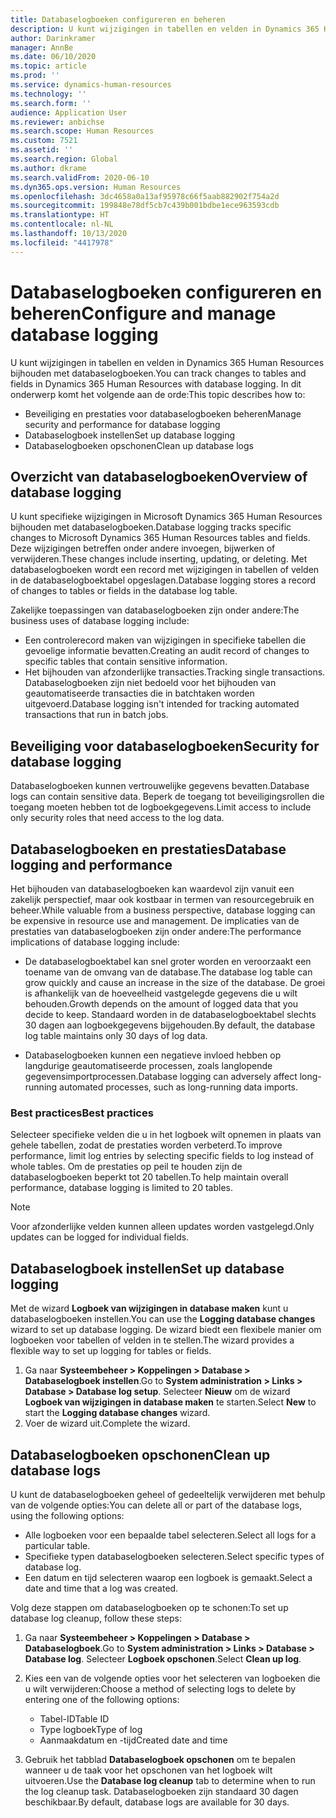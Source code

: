 ```yaml
---
title: Databaselogboeken configureren en beheren
description: U kunt wijzigingen in tabellen en velden in Dynamics 365 Human Resources bijhouden met databaselogboeken.
author: Darinkramer
manager: AnnBe
ms.date: 06/10/2020
ms.topic: article
ms.prod: ''
ms.service: dynamics-human-resources
ms.technology: ''
ms.search.form: ''
audience: Application User
ms.reviewer: anbichse
ms.search.scope: Human Resources
ms.custom: 7521
ms.assetid: ''
ms.search.region: Global
ms.author: dkrame
ms.search.validFrom: 2020-06-10
ms.dyn365.ops.version: Human Resources
ms.openlocfilehash: 3dc4658a0a13af95978c66f5aab882902f754a2d
ms.sourcegitcommit: 199848e78df5cb7c439b001bdbe1ece963593cdb
ms.translationtype: HT
ms.contentlocale: nl-NL
ms.lasthandoff: 10/13/2020
ms.locfileid: "4417978"
---
```

# <a name="configure-and-manage-database-logging"></a><span data-ttu-id="36d81-103">Databaselogboeken configureren en beheren</span><span class="sxs-lookup"><span data-stu-id="36d81-103">Configure and manage database logging</span></span>

<span data-ttu-id="36d81-104">U kunt wijzigingen in tabellen en velden in Dynamics 365 Human Resources bijhouden met databaselogboeken.</span><span class="sxs-lookup"><span data-stu-id="36d81-104">You can track changes to tables and fields in Dynamics 365 Human Resources with database logging.</span></span> <span data-ttu-id="36d81-105">In dit onderwerp komt het volgende aan de orde:</span><span class="sxs-lookup"><span data-stu-id="36d81-105">This topic describes how to:</span></span>

- <span data-ttu-id="36d81-106">Beveiliging en prestaties voor databaselogboeken beheren</span><span class="sxs-lookup"><span data-stu-id="36d81-106">Manage security and performance for database logging</span></span>
- <span data-ttu-id="36d81-107">Databaselogboek instellen</span><span class="sxs-lookup"><span data-stu-id="36d81-107">Set up database logging</span></span>
- <span data-ttu-id="36d81-108">Databaselogboeken opschonen</span><span class="sxs-lookup"><span data-stu-id="36d81-108">Clean up database logs</span></span>

## <a name="overview-of-database-logging"></a><span data-ttu-id="36d81-109">Overzicht van databaselogboeken</span><span class="sxs-lookup"><span data-stu-id="36d81-109">Overview of database logging</span></span>

<span data-ttu-id="36d81-110">U kunt specifieke wijzigingen in Microsoft Dynamics 365 Human Resources bijhouden met databaselogboeken.</span><span class="sxs-lookup"><span data-stu-id="36d81-110">Database logging tracks specific changes to Microsoft Dynamics 365 Human Resources tables and fields.</span></span> <span data-ttu-id="36d81-111">Deze wijzigingen betreffen onder andere invoegen, bijwerken of verwijderen.</span><span class="sxs-lookup"><span data-stu-id="36d81-111">These changes include inserting, updating, or deleting.</span></span> <span data-ttu-id="36d81-112">Met databaselogboeken wordt een record met wijzigingen in tabellen of velden in de databaselogboektabel opgeslagen.</span><span class="sxs-lookup"><span data-stu-id="36d81-112">Database logging stores a record of changes to tables or fields in the database log table.</span></span>

<span data-ttu-id="36d81-113">Zakelijke toepassingen van databaselogboeken zijn onder andere:</span><span class="sxs-lookup"><span data-stu-id="36d81-113">The business uses of database logging include:</span></span>

- <span data-ttu-id="36d81-114">Een controlerecord maken van wijzigingen in specifieke tabellen die gevoelige informatie bevatten.</span><span class="sxs-lookup"><span data-stu-id="36d81-114">Creating an audit record of changes to specific tables that contain sensitive information.</span></span>
- <span data-ttu-id="36d81-115">Het bijhouden van afzonderlijke transacties.</span><span class="sxs-lookup"><span data-stu-id="36d81-115">Tracking single transactions.</span></span> <span data-ttu-id="36d81-116">Databaselogboeken zijn niet bedoeld voor het bijhouden van geautomatiseerde transacties die in batchtaken worden uitgevoerd.</span><span class="sxs-lookup"><span data-stu-id="36d81-116">Database logging isn't intended for tracking automated transactions that run in batch jobs.</span></span>

## <a name="security-for-database-logging"></a><span data-ttu-id="36d81-117">Beveiliging voor databaselogboeken</span><span class="sxs-lookup"><span data-stu-id="36d81-117">Security for database logging</span></span>

<span data-ttu-id="36d81-118">Databaselogboeken kunnen vertrouwelijke gegevens bevatten.</span><span class="sxs-lookup"><span data-stu-id="36d81-118">Database logs can contain sensitive data.</span></span> <span data-ttu-id="36d81-119">Beperk de toegang tot beveiligingsrollen die toegang moeten hebben tot de logboekgegevens.</span><span class="sxs-lookup"><span data-stu-id="36d81-119">Limit access to include only security roles that need access to the log data.</span></span>

## <a name="database-logging-and-performance"></a><span data-ttu-id="36d81-120">Databaselogboeken en prestaties</span><span class="sxs-lookup"><span data-stu-id="36d81-120">Database logging and performance</span></span>

<span data-ttu-id="36d81-121">Het bijhouden van databaselogboeken kan waardevol zijn vanuit een zakelijk perspectief, maar ook kostbaar in termen van resourcegebruik en beheer.</span><span class="sxs-lookup"><span data-stu-id="36d81-121">While valuable from a business perspective, database logging can be expensive in resource use and management.</span></span> <span data-ttu-id="36d81-122">De implicaties van de prestaties van databaselogboeken zijn onder andere:</span><span class="sxs-lookup"><span data-stu-id="36d81-122">The performance implications of database logging include:</span></span>

- <span data-ttu-id="36d81-123">De databaselogboektabel kan snel groter worden en veroorzaakt een toename van de omvang van de database.</span><span class="sxs-lookup"><span data-stu-id="36d81-123">The database log table can grow quickly and cause an increase in the size of the database.</span></span> <span data-ttu-id="36d81-124">De groei is afhankelijk van de hoeveelheid vastgelegde gegevens die u wilt behouden.</span><span class="sxs-lookup"><span data-stu-id="36d81-124">Growth depends on the amount of logged data that you decide to keep.</span></span> <span data-ttu-id="36d81-125">Standaard worden in de databaselogboektabel slechts 30 dagen aan logboekgegevens bijgehouden.</span><span class="sxs-lookup"><span data-stu-id="36d81-125">By default, the database log table maintains only 30 days of log data.</span></span> 

- <span data-ttu-id="36d81-126">Databaselogboeken kunnen een negatieve invloed hebben op langdurige geautomatiseerde processen, zoals langlopende gegevensimportprocessen.</span><span class="sxs-lookup"><span data-stu-id="36d81-126">Database logging can adversely affect long-running automated processes, such as long-running data imports.</span></span>

### <a name="best-practices"></a><span data-ttu-id="36d81-127">Best practices</span><span class="sxs-lookup"><span data-stu-id="36d81-127">Best practices</span></span>

<span data-ttu-id="36d81-128">Selecteer specifieke velden die u in het logboek wilt opnemen in plaats van gehele tabellen, zodat de prestaties worden verbeterd.</span><span class="sxs-lookup"><span data-stu-id="36d81-128">To improve performance, limit log entries by selecting specific fields to log instead of whole tables.</span></span> <span data-ttu-id="36d81-129">Om de prestaties op peil te houden zijn de databaselogboeken beperkt tot 20 tabellen.</span><span class="sxs-lookup"><span data-stu-id="36d81-129">To help maintain overall performance, database logging is limited to 20 tables.</span></span>

> [!NOTE]
> <span data-ttu-id="36d81-130">Voor afzonderlijke velden kunnen alleen updates worden vastgelegd.</span><span class="sxs-lookup"><span data-stu-id="36d81-130">Only updates can be logged for individual fields.</span></span>

## <a name="set-up-database-logging"></a><span data-ttu-id="36d81-131">Databaselogboek instellen</span><span class="sxs-lookup"><span data-stu-id="36d81-131">Set up database logging</span></span>

<span data-ttu-id="36d81-132">Met de wizard **Logboek van wijzigingen in database maken** kunt u databaselogboeken instellen.</span><span class="sxs-lookup"><span data-stu-id="36d81-132">You can use the **Logging database changes** wizard to set up database logging.</span></span> <span data-ttu-id="36d81-133">De wizard biedt een flexibele manier om logboeken voor tabellen of velden in te stellen.</span><span class="sxs-lookup"><span data-stu-id="36d81-133">The wizard provides a flexible way to set up logging for tables or fields.</span></span>

1. <span data-ttu-id="36d81-134">Ga naar **Systeembeheer > Koppelingen > Database > Databaselogboek instellen**.</span><span class="sxs-lookup"><span data-stu-id="36d81-134">Go to **System administration > Links > Database > Database log setup**.</span></span> <span data-ttu-id="36d81-135">Selecteer **Nieuw** om de wizard **Logboek van wijzigingen in database maken** te starten.</span><span class="sxs-lookup"><span data-stu-id="36d81-135">Select **New** to start the **Logging database changes** wizard.</span></span>
2. <span data-ttu-id="36d81-136">Voer de wizard uit.</span><span class="sxs-lookup"><span data-stu-id="36d81-136">Complete the wizard.</span></span>

## <a name="clean-up-database-logs"></a><span data-ttu-id="36d81-137">Databaselogboeken opschonen</span><span class="sxs-lookup"><span data-stu-id="36d81-137">Clean up database logs</span></span>

<span data-ttu-id="36d81-138">U kunt de databaselogboeken geheel of gedeeltelijk verwijderen met behulp van de volgende opties:</span><span class="sxs-lookup"><span data-stu-id="36d81-138">You can delete all or part of the database logs, using the following options:</span></span>

- <span data-ttu-id="36d81-139">Alle logboeken voor een bepaalde tabel selecteren.</span><span class="sxs-lookup"><span data-stu-id="36d81-139">Select all logs for a particular table.</span></span>
- <span data-ttu-id="36d81-140">Specifieke typen databaselogboeken selecteren.</span><span class="sxs-lookup"><span data-stu-id="36d81-140">Select specific types of database log.</span></span>
- <span data-ttu-id="36d81-141">Een datum en tijd selecteren waarop een logboek is gemaakt.</span><span class="sxs-lookup"><span data-stu-id="36d81-141">Select a date and time that a log was created.</span></span>

<span data-ttu-id="36d81-142">Volg deze stappen om databaselogboeken op te schonen:</span><span class="sxs-lookup"><span data-stu-id="36d81-142">To set up database log cleanup, follow these steps:</span></span> 

1. <span data-ttu-id="36d81-143">Ga naar **Systeembeheer > Koppelingen > Database > Databaselogboek**.</span><span class="sxs-lookup"><span data-stu-id="36d81-143">Go to **System administration > Links > Database > Database log**.</span></span> <span data-ttu-id="36d81-144">Selecteer **Logboek opschonen**.</span><span class="sxs-lookup"><span data-stu-id="36d81-144">Select **Clean up log**.</span></span>

2. <span data-ttu-id="36d81-145">Kies een van de volgende opties voor het selecteren van logboeken die u wilt verwijderen:</span><span class="sxs-lookup"><span data-stu-id="36d81-145">Choose a method of selecting logs to delete by entering one of the following options:</span></span>

   - <span data-ttu-id="36d81-146">Tabel-ID</span><span class="sxs-lookup"><span data-stu-id="36d81-146">Table ID</span></span>
   - <span data-ttu-id="36d81-147">Type logboek</span><span class="sxs-lookup"><span data-stu-id="36d81-147">Type of log</span></span>
   - <span data-ttu-id="36d81-148">Aanmaakdatum en -tijd</span><span class="sxs-lookup"><span data-stu-id="36d81-148">Created date and time</span></span>

3. <span data-ttu-id="36d81-149">Gebruik het tabblad **Databaselogboek opschonen** om te bepalen wanneer u de taak voor het opschonen van het logboek wilt uitvoeren.</span><span class="sxs-lookup"><span data-stu-id="36d81-149">Use the **Database log cleanup** tab to determine when to run the log cleanup task.</span></span> <span data-ttu-id="36d81-150">Databaselogboeken zijn standaard 30 dagen beschikbaar.</span><span class="sxs-lookup"><span data-stu-id="36d81-150">By default, database logs are available for 30 days.</span></span>
